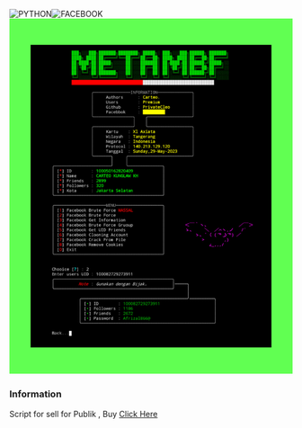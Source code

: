 <img title="PYTHON" src="https://img.shields.io/badge/CODENAME%20-FACEBOOK-SCRIPT?colorA=grey&colorB=green&style=for-the-badge"><img title="FACEBOOK" src="https://img.shields.io/badge/VERSION%20-1.0-SCRIPT?colorA=grey&colorB=green&style=for-the-badge">
![alt text](https://github.com/PrivateCleo/Facebook/blob/main/.github/ISSUE_TEMPLATE/InShot_20230529_194229703.jpg?raw=true)

### Information ###
Script for sell for Publik , Buy [Click Here](https://t.me/cartheo)
